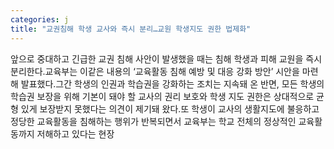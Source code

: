 ```yaml
---
categories: j
title: "교권침해 학생 교사와 즉시 분리…교원 학생지도 권한 법제화"
---
```

앞으로 중대하고 긴급한 교권 침해 사안이 발생했을 때는 침해 학생과 피해 교원을 즉시 분리한다.교육부는 이같은 내용의 ‘교육활동 침해 예방 및 대응 강화 방안’ 시안을 마련해 발표했다.그간 학생의 인권과 학습권을 강화하는 조치는 지속돼 온 반면, 모든 학생의 학습권 보장을 위해 기본이 돼야 할 교사의 권리 보호와 학생 지도 권한은 상대적으로 균형 있게 보장받지 못했다는 의견이 제기돼 왔다.또 학생이 교사의 생활지도에 불응하고 정당한 교육활동을 침해하는 행위가 반복되면서 교육부는 학교 전체의 정상적인 교육활동까지 저해하고 있다는 현장